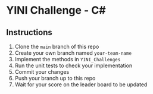 # YINI Challenge - C#

## Instructions

1. Clone the `main` branch of this repo
1. Create your own branch named `your-team-name`
1. Implement the methods in `YINI_Challenges`
1. Run the unit tests to check your implementation
1. Commit your changes
1. Push your branch up to this repo
1. Wait for your score on the leader board to be updated
